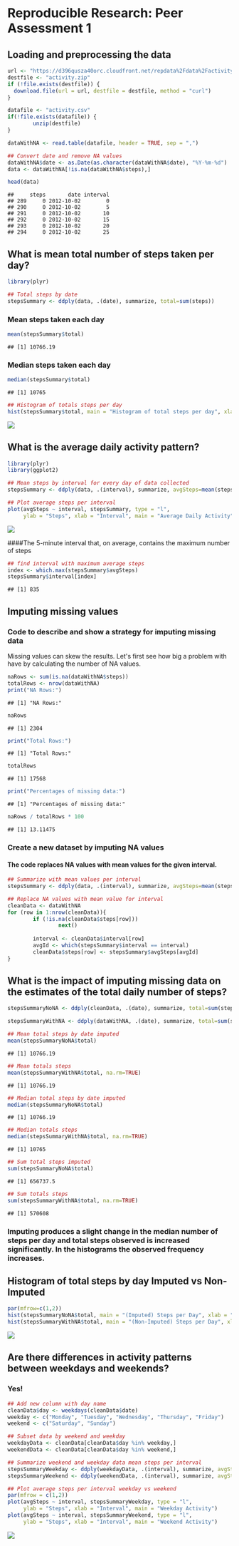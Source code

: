 # Reproducible Research: Peer Assessment 1

## Loading and preprocessing the data


```r
url <- "https://d396qusza40orc.cloudfront.net/repdata%2Fdata%2Factivity.zip"
destfile <- "activity.zip"
if (!file.exists(destfile)) {
  download.file(url = url, destfile = destfile, method = "curl")
}

datafile <- "activity.csv"
if(!file.exists(datafile)) {
        unzip(destfile)
}

dataWithNA <- read.table(datafile, header = TRUE, sep = ",")

## Convert date and remove NA values
dataWithNA$date <- as.Date(as.character(dataWithNA$date), "%Y-%m-%d")
data <- dataWithNA[!is.na(dataWithNA$steps),]

head(data)
```

```
##     steps       date interval
## 289     0 2012-10-02        0
## 290     0 2012-10-02        5
## 291     0 2012-10-02       10
## 292     0 2012-10-02       15
## 293     0 2012-10-02       20
## 294     0 2012-10-02       25
```

## What is mean total number of steps taken per day?


```r
library(plyr)

## Total steps by date
stepsSummary <- ddply(data, .(date), summarize, total=sum(steps))
```
### Mean steps taken each day

```r
mean(stepsSummary$total)
```

```
## [1] 10766.19
```
### Median steps taken each day

```r
median(stepsSummary$total)
```

```
## [1] 10765
```

```r
## Histogram of totals steps per day
hist(stepsSummary$total, main = "Histogram of total steps per day", xlab = "Steps", col = "blue")
```

![](PA1_template_files/figure-html/unnamed-chunk-4-1.png)<!-- -->

## What is the average daily activity pattern?


```r
library(plyr)
library(ggplot2)

## Mean steps by interval for every day of data collected
stepsSummary <- ddply(data, .(interval), summarize, avgSteps=mean(steps))

## Plot average steps per interval
plot(avgSteps ~ interval, stepsSummary, type = "l", 
     ylab = "Steps", xlab = "Interval", main = "Average Daily Activity")
```

![](PA1_template_files/figure-html/unnamed-chunk-5-1.png)<!-- -->

####The 5-minute interval that, on average, contains the maximum number of steps


```r
## find interval with maximum average steps
index <- which.max(stepsSummary$avgSteps)
stepsSummary$interval[index]
```

```
## [1] 835
```

## Imputing missing values

### Code to describe and show a strategy for imputing missing data

Missing values can skew the results. Let's first see how big a problem with have by calculating the number of NA values.


```r
naRows <- sum(is.na(dataWithNA$steps))
totalRows <- nrow(dataWithNA)
print("NA Rows:")
```

```
## [1] "NA Rows:"
```

```r
naRows
```

```
## [1] 2304
```

```r
print("Total Rows:")
```

```
## [1] "Total Rows:"
```

```r
totalRows
```

```
## [1] 17568
```

```r
print("Percentages of missing data:")
```

```
## [1] "Percentages of missing data:"
```

```r
naRows / totalRows * 100
```

```
## [1] 13.11475
```
### Create a new dataset by imputing NA values
#### The code replaces NA values with mean values for the given interval.


```r
## Summarize with mean values per interval
stepsSummary <- ddply(data, .(interval), summarize, avgSteps=mean(steps))

## Replace NA values with mean value for interval
cleanData <- dataWithNA
for (row in 1:nrow(cleanData)){
        if (!is.na(cleanData$steps[row]))
                next()
        
        interval <- cleanData$interval[row]
        avgId <- which(stepsSummary$interval == interval)
        cleanData$steps[row] <- stepsSummary$avgSteps[avgId]
}
```
## What is the impact of imputing missing data on the estimates of the total daily number of steps?

```r
stepsSummaryNoNA <- ddply(cleanData, .(date), summarize, total=sum(steps))

stepsSummaryWithNA <- ddply(dataWithNA, .(date), summarize, total=sum(steps))

## Mean total steps by date imputed
mean(stepsSummaryNoNA$total)
```

```
## [1] 10766.19
```

```r
## Mean totals steps
mean(stepsSummaryWithNA$total, na.rm=TRUE)
```

```
## [1] 10766.19
```

```r
## Median total steps by date imputed
median(stepsSummaryNoNA$total)
```

```
## [1] 10766.19
```

```r
## Median totals steps
median(stepsSummaryWithNA$total, na.rm=TRUE)
```

```
## [1] 10765
```

```r
## Sum total steps imputed
sum(stepsSummaryNoNA$total)
```

```
## [1] 656737.5
```

```r
## Sum totals steps
sum(stepsSummaryWithNA$total, na.rm=TRUE)
```

```
## [1] 570608
```

### Imputing produces a slight change in the median number of steps per day and total steps observed is increased significantly. In the histograms the observed frequency increases.

## Histogram of total steps by day Imputed vs Non-Imputed

```r
par(mfrow=c(1,2))
hist(stepsSummaryNoNA$total, main = "(Imputed) Steps per Day", xlab = "Steps", col = "blue")
hist(stepsSummaryWithNA$total, main = "(Non-Imputed) Steps per Day", xlab = "Steps", col = "blue")
```

![](PA1_template_files/figure-html/unnamed-chunk-10-1.png)<!-- -->

## Are there differences in activity patterns between weekdays and weekends?

### Yes!


```r
## Add new column with day name
cleanData$day <- weekdays(cleanData$date)
weekday <- c("Monday", "Tuesday", "Wednesday", "Thursday", "Friday")
weekend <- c("Saturday", "Sunday")

## Subset data by weekend and weekday
weekdayData <- cleanData[cleanData$day %in% weekday,]
weekendData <- cleanData[cleanData$day %in% weekend,]

## Summarize weekend and weekday data mean steps per interval
stepsSummaryWeekday <- ddply(weekdayData, .(interval), summarize, avgSteps=mean(steps))
stepsSummaryWeekend <- ddply(weekendData, .(interval), summarize, avgSteps=mean(steps))

## Plot average steps per interval weekday vs weekend
par(mfrow = c(1,2))
plot(avgSteps ~ interval, stepsSummaryWeekday, type = "l", 
     ylab = "Steps", xlab = "Interval", main = "Weekday Activity")
plot(avgSteps ~ interval, stepsSummaryWeekend, type = "l", 
     ylab = "Steps", xlab = "Interval", main = "Weekend Activity")
```

![](PA1_template_files/figure-html/unnamed-chunk-11-1.png)<!-- -->
